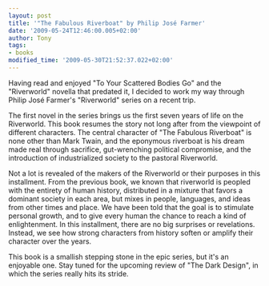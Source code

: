 ```yaml
---
layout: post
title: '"The Fabulous Riverboat" by Philip José Farmer'
date: '2009-05-24T12:46:00.005+02:00'
author: Tony
tags:
- books
modified_time: '2009-05-30T21:52:37.022+02:00'
---
```


Having read and enjoyed "To Your Scattered Bodies Go" and the "Riverworld"
novella that predated it, I decided to work my way through Philip José Farmer's
"Riverworld" series on a recent trip.

The first novel in the series brings us the first seven years of life on the
Riverworld. This book resumes the story not long after from the viewpoint of
different characters. The central character of "The Fabulous Riverboat" is none
other than Mark Twain, and the eponymous riverboat is his dream made real
through sacrifice, gut-wrenching political compromise, and the introduction of
industrialized society to the pastoral Riverworld.

Not a lot is revealed of the makers of the Riverworld or their purposes in this
installment. From the previous book, we known that riverworld is peopled with
the entirety of human history, distributed in a mixture that favors a dominant
society in each area, but mixes in people, languages, and ideas from other times
and place. We have been told that the goal is to stimulate personal growth, and
to give every human the chance to reach a kind of enlightenment. In this
installment, there are no big surprises or revelations. Instead, we see how
strong characters from history soften or amplify their character over the years.

This book is a smallish stepping stone in the epic series, but it's an enjoyable
one. Stay tuned for the upcoming review of "The Dark Design", in which the
series really hits its stride.